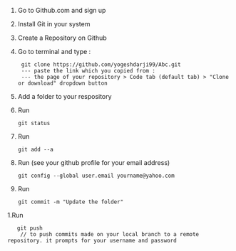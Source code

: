 1. Go to Github.com and sign up
1. Install Git in your system
1. Create a Repository on Github
1. Go to terminal and type :
 
        git clone https://github.com/yogeshdarji99/Abc.git 
        --- paste the link which you copied from :        
        --- the page of your repository > Code tab (default tab) > "Clone or download" dropdown button 
1. Add a folder to your respository
1. Run

       git status      
1. Run

       git add --a 
1. Run (see your github profile for your email address)

       git config --global user.email yourname@yahoo.com
    
1. Run

       git commit -m "Update the folder" 
1.Run

       git push
        // to push commits made on your local branch to a remote repository. it prompts for your username and password
 
